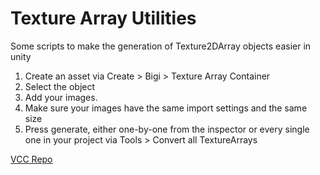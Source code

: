 ﻿# Texture Array Utilities

Some scripts to make the generation of Texture2DArray objects easier in unity

1. Create an asset via Create > Bigi > Texture Array Container
2. Select the object
3. Add your images.
4. Make sure your images have the same import settings and the same size
5. Press generate, either one-by-one from the inspector or every single one in your project via Tools > Convert all TextureArrays


[VCC Repo](https://bigibas123.github.io/VCC/)